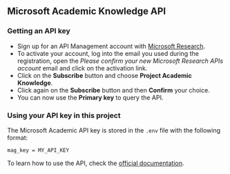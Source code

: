 ## Microsoft Academic Knowledge API ##

### Getting an API key ###
* Sign up for an API Management account with [Microsoft Research](https://msr-apis.portal.azure-api.net/signup).
* To activate your account, log into the email you used during the registration, open the _Please confirm your new Microsoft Research APIs account_ email and click on the activation link.
* Click on the **Subscribe** button and choose **Project Academic Knowledge**.
* Click again on the **Subscribe** button and then **Confirm** your choice.
* You can now use the **Primary key** to query the API.

### Using your API key in this project ###
The  Microsoft Academic API key is stored in the `.env` file with the following format:

```
mag_key = MY_API_KEY
```

To learn how to use the API, check the [official documentation](https://docs.microsoft.com/en-us/azure/cognitive-services/academic-knowledge/home).
